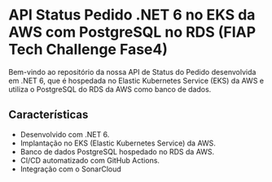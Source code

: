 # API Status Pedido .NET 6 no EKS da AWS com PostgreSQL no RDS (FIAP Tech Challenge Fase4)

Bem-vindo ao repositório da nossa API de Status do Pedido desenvolvida em .NET 6, que é hospedada no Elastic Kubernetes Service (EKS) da AWS e utiliza o PostgreSQL do RDS da AWS como banco de dados.

## Características

- Desenvolvido com .NET 6.
- Implantação no EKS (Elastic Kubernetes Service) da AWS.
- Banco de dados PostgreSQL hospedado no RDS da AWS.
- CI/CD automatizado com GitHub Actions.
- Integração com o SonarCloud




